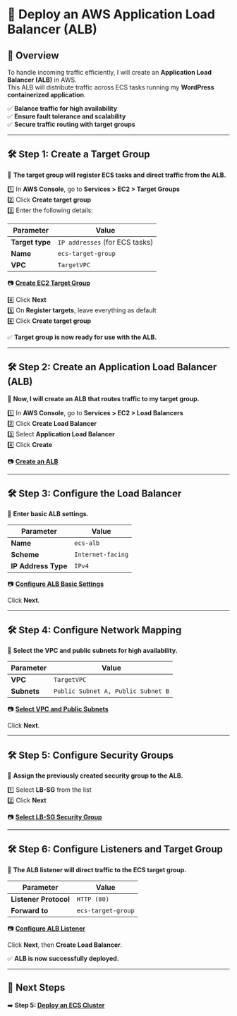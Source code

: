 # **🚀 Deploy an AWS Application Load Balancer (ALB)**

## **📌 Overview**
To handle incoming traffic efficiently, I will create an **Application Load Balancer (ALB)** in AWS.  
This ALB will distribute traffic across ECS tasks running my **WordPress containerized application**.

✅ **Balance traffic for high availability**  
✅ **Ensure fault tolerance and scalability**  
✅ **Secure traffic routing with target groups**  

---

## **🛠️ Step 1: Create a Target Group**
📌 **The target group will register ECS tasks and direct traffic from the ALB.**

1️⃣ In **AWS Console**, go to **Services > EC2 > Target Groups**  
2️⃣ Click **Create target group**  
3️⃣ Enter the following details:  

| Parameter            | Value                          |
|----------------------|--------------------------------|
| **Target type**      | `IP addresses` (for ECS tasks) |
| **Name**            | `ecs-target-group`             |
| **VPC**             | `TargetVPC`                    |

📷 [**Create EC2 Target Group**](images/create-target-group.png)

4️⃣ Click **Next**  
5️⃣ On **Register targets**, leave everything as default  
6️⃣ Click **Create target group**  

✅ **Target group is now ready for use with the ALB.**

---

## **🛠️ Step 2: Create an Application Load Balancer (ALB)**
📌 **Now, I will create an ALB that routes traffic to my target group.**

1️⃣ In **AWS Console**, go to **Services > EC2 > Load Balancers**  
2️⃣ Click **Create Load Balancer**  
3️⃣ Select **Application Load Balancer**  
4️⃣ Click **Create**  

📷 [**Create an ALB**](images/create-alb.png)

---

## **🛠️ Step 3: Configure the Load Balancer**
📌 **Enter basic ALB settings.**  

| Parameter            | Value                          |
|----------------------|--------------------------------|
| **Name**            | `ecs-alb`                      |
| **Scheme**          | `Internet-facing`              |
| **IP Address Type** | `IPv4`                         |

📷 [**Configure ALB Basic Settings**](images/configure-alb.png)

Click **Next**.

---

## **🛠️ Step 4: Configure Network Mapping**
📌 **Select the VPC and public subnets for high availability.**  

| Parameter       | Value                |
|---------------|--------------------|
| **VPC**       | `TargetVPC`        |
| **Subnets**   | `Public Subnet A, Public Subnet B` |

📷 [**Select VPC and Public Subnets**](images/select-vpc-subnets.png)

Click **Next**.

---

## **🛠️ Step 5: Configure Security Groups**
📌 **Assign the previously created security group to the ALB.**  

1️⃣ Select **LB-SG** from the list  
2️⃣ Click **Next**  

📷 [**Select LB-SG Security Group**](images/select-lb-sg.png)

---

## **🛠️ Step 6: Configure Listeners and Target Group**
📌 **The ALB listener will direct traffic to the ECS target group.**  

| Parameter                | Value                     |
|--------------------------|--------------------------|
| **Listener Protocol**    | `HTTP (80)`              |
| **Forward to**           | `ecs-target-group`       |

📷 [**Configure ALB Listener**](images/configure-listener.png)

Click **Next**, then **Create Load Balancer**.

✅ **ALB is now successfully deployed.**

---

## **📌 Next Steps**
➡️ **Step 5: [Deploy an ECS Cluster](./create-ecs-cluster.md)**
